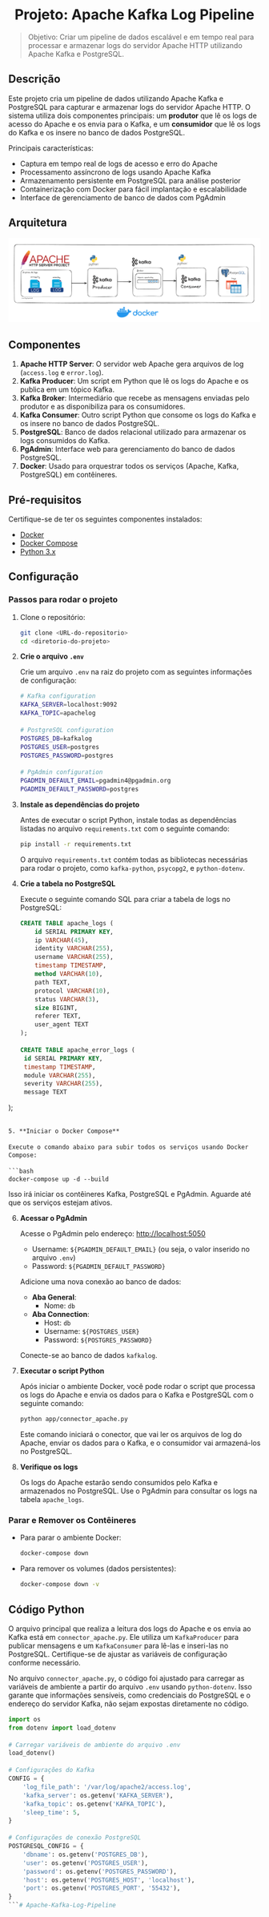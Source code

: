 <h1 align="center">Projeto: Apache Kafka Log Pipeline</h1> 

> Objetivo: Criar um pipeline de dados escalável e em tempo real para processar e armazenar logs do servidor Apache HTTP utilizando Apache Kafka e PostgreSQL.

## Descrição

Este projeto cria um pipeline de dados utilizando Apache Kafka e PostgreSQL para capturar e armazenar logs do servidor Apache HTTP. O sistema utiliza dois componentes principais: um **produtor** que lê os logs de acesso do Apache e os envia para o Kafka, e um **consumidor** que lê os logs do Kafka e os insere no banco de dados PostgreSQL.

Principais características:
- Captura em tempo real de logs de acesso e erro do Apache
- Processamento assíncrono de logs usando Apache Kafka
- Armazenamento persistente em PostgreSQL para análise posterior
- Containerização com Docker para fácil implantação e escalabilidade
- Interface de gerenciamento de banco de dados com PgAdmin

## Arquitetura

![Arquitetura](img/arquitetura.png)

## Componentes

1. **Apache HTTP Server**: O servidor web Apache gera arquivos de log (`access.log` e `error.log`).
2. **Kafka Producer**: Um script em Python que lê os logs do Apache e os publica em um tópico Kafka.
3. **Kafka Broker**: Intermediário que recebe as mensagens enviadas pelo produtor e as disponibiliza para os consumidores.
4. **Kafka Consumer**: Outro script Python que consome os logs do Kafka e os insere no banco de dados PostgreSQL.
5. **PostgreSQL**: Banco de dados relacional utilizado para armazenar os logs consumidos do Kafka.
6. **PgAdmin**: Interface web para gerenciamento do banco de dados PostgreSQL.
7. **Docker**: Usado para orquestrar todos os serviços (Apache, Kafka, PostgreSQL) em contêineres.

## Pré-requisitos

Certifique-se de ter os seguintes componentes instalados:

- [Docker](https://www.docker.com/get-started)
- [Docker Compose](https://docs.docker.com/compose/install/)
- [Python 3.x](https://www.python.org/downloads/)

## Configuração

### Passos para rodar o projeto

1. Clone o repositório:

   ```bash
   git clone <URL-do-repositorio>
   cd <diretorio-do-projeto>
   ```

2. **Crie o arquivo `.env`**

   Crie um arquivo `.env` na raiz do projeto com as seguintes informações de configuração:

   ```bash
   # Kafka configuration
   KAFKA_SERVER=localhost:9092
   KAFKA_TOPIC=apachelog

   # PostgreSQL configuration
   POSTGRES_DB=kafkalog
   POSTGRES_USER=postgres
   POSTGRES_PASSWORD=postgres

   # PgAdmin configuration
   PGADMIN_DEFAULT_EMAIL=pgadmin4@pgadmin.org
   PGADMIN_DEFAULT_PASSWORD=postgres
   ```

3. **Instale as dependências do projeto**

   Antes de executar o script Python, instale todas as dependências listadas no arquivo `requirements.txt` com o seguinte comando:

   ```bash
   pip install -r requirements.txt
   ```

   O arquivo `requirements.txt` contém todas as bibliotecas necessárias para rodar o projeto, como `kafka-python`, `psycopg2`, e `python-dotenv`.

4. **Crie a tabela no PostgreSQL**

   Execute o seguinte comando SQL para criar a tabela de logs no PostgreSQL:

   ```sql
   CREATE TABLE apache_logs (
       id SERIAL PRIMARY KEY,
       ip VARCHAR(45),
       identity VARCHAR(255),
       username VARCHAR(255),
       timestamp TIMESTAMP,
       method VARCHAR(10),
       path TEXT,
       protocol VARCHAR(10),
       status VARCHAR(3),
       size BIGINT,
       referer TEXT,
       user_agent TEXT
   );

   CREATE TABLE apache_error_logs (
    id SERIAL PRIMARY KEY,
    timestamp TIMESTAMP,
    module VARCHAR(255),
    severity VARCHAR(255),
    message TEXT
);

   ```

5. **Iniciar o Docker Compose**

   Execute o comando abaixo para subir todos os serviços usando Docker Compose:

   ```bash
   docker-compose up -d --build
   ```

   Isso irá iniciar os contêineres Kafka, PostgreSQL e PgAdmin. Aguarde até que os serviços estejam ativos.

6. **Acessar o PgAdmin**

   Acesse o PgAdmin pelo endereço: [http://localhost:5050](http://localhost:5050)

   - Username: `${PGADMIN_DEFAULT_EMAIL}` (ou seja, o valor inserido no arquivo `.env`)
   - Password: `${PGADMIN_DEFAULT_PASSWORD}`

   Adicione uma nova conexão ao banco de dados:

   - **Aba General**: 
     - Nome: `db`
   - **Aba Connection**: 
     - Host: `db`
     - Username: `${POSTGRES_USER}`
     - Password: `${POSTGRES_PASSWORD}`
   
   Conecte-se ao banco de dados `kafkalog`.

7. **Executar o script Python**

   Após iniciar o ambiente Docker, você pode rodar o script que processa os logs do Apache e envia os dados para o Kafka e PostgreSQL com o seguinte comando:

   ```bash
   python app/connector_apache.py
   ```

   Este comando iniciará o conector, que vai ler os arquivos de log do Apache, enviar os dados para o Kafka, e o consumidor vai armazená-los no PostgreSQL.

8. **Verifique os logs**

   Os logs do Apache estarão sendo consumidos pelo Kafka e armazenados no PostgreSQL. Use o PgAdmin para consultar os logs na tabela `apache_logs`.

### Parar e Remover os Contêineres

- Para parar o ambiente Docker:

  ```bash
  docker-compose down
  ```

- Para remover os volumes (dados persistentes):

  ```bash
  docker-compose down -v
  ```

## Código Python

O arquivo principal que realiza a leitura dos logs do Apache e os envia ao Kafka está em `connector_apache.py`. Ele utiliza um `KafkaProducer` para publicar mensagens e um `KafkaConsumer` para lê-las e inseri-las no PostgreSQL. Certifique-se de ajustar as variáveis de configuração conforme necessário.

No arquivo `connector_apache.py`, o código foi ajustado para carregar as variáveis de ambiente a partir do arquivo `.env` usando `python-dotenv`. Isso garante que informações sensíveis, como credenciais do PostgreSQL e o endereço do servidor Kafka, não sejam expostas diretamente no código.

```python
import os
from dotenv import load_dotenv

# Carregar variáveis de ambiente do arquivo .env
load_dotenv()

# Configurações do Kafka
CONFIG = {
    'log_file_path': '/var/log/apache2/access.log',
    'kafka_server': os.getenv('KAFKA_SERVER'),
    'kafka_topic': os.getenv('KAFKA_TOPIC'),
    'sleep_time': 5,
}

# Configurações de conexão PostgreSQL
POSTGRESQL_CONFIG = {
    'dbname': os.getenv('POSTGRES_DB'),
    'user': os.getenv('POSTGRES_USER'),
    'password': os.getenv('POSTGRES_PASSWORD'),
    'host': os.getenv('POSTGRES_HOST', 'localhost'),
    'port': os.getenv('POSTGRES_PORT', '55432'),
}
```# Apache-Kafka-Log-Pipeline
